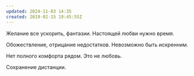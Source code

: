 ```yaml
---
updated: 2024-11-03 14:35
created: 2019-02-15 19:45:55Z
---
```


Желание все ускорить, фантазии.
Настоящей любви нужно время.

Обожествление, отрицание недостатков.
Невозможно быть искренним.

Нет полного комфорта рядом. Это не любовь.

Сохранение дистанции.